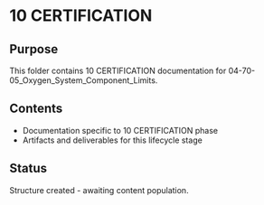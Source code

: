 # 10 CERTIFICATION

## Purpose
This folder contains 10 CERTIFICATION documentation for 04-70-05_Oxygen_System_Component_Limits.

## Contents
- Documentation specific to 10 CERTIFICATION phase
- Artifacts and deliverables for this lifecycle stage

## Status
Structure created - awaiting content population.
